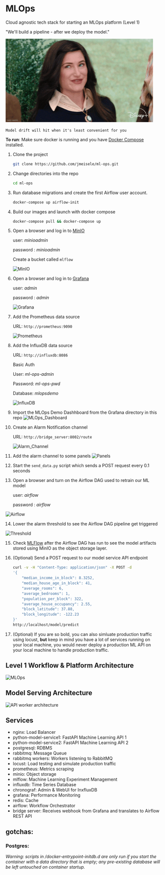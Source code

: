 # MLOps
Cloud agnostic tech stack for starting an MLOps platform (Level 1)

"We'll build a pipeline - after we deploy the model."

![Wink](docs/wink.gif)

```Model drift will hit when it's least convenient for you```


__To run__:
Make sure docker is running and you have [Docker Compose](https://docs.docker.com/compose/install/) installed. 

1. Clone the project
    ```bash
    git clone https://github.com/jmeisele/ml-ops.git
    ```
2. Change directories into the repo
    ```bash
    cd ml-ops
    ```
3. Run database migrations and create the first Airflow user account.
    ```bash
    docker-compose up airflow-init
    ```

4. Build our images and launch with docker compose
    ```bash
    docker-compose pull && docker-compose up
    ```
5. Open a browser and log in to [MinIO](http://localhost:9090)

    user: _minioadmin_

    password : _minioadmin_

    Create a bucket called ```mlflow```

    ![MinIO](docs/minio.gif)
6. Open a browser and log in to [Grafana](http://localhost:3000)

    user: _admin_

    password : _admin_

    ![Grafana](docs/grafana_login.gif)
7. Add the Prometheus data source

    URL: ```http://prometheus:9090```

    ![Prometheus](docs/prometheus.gif)
8. Add the InfluxDB data source

    URL: ```http://influxdb:8086```
    
    Basic Auth
    
      User: _ml-ops-admin_
      
      Password: _ml-ops-pwd_
      
      Database: _mlopsdemo_

    ![InfluxDB](docs/influxdb.gif)

9. Import the MLOps Demo Dashhboard from the Grafana directory in this repo
    ![MLOps_Dashboard](docs/mlopsdashboard.gif)

10. Create an Alarm Notification channel 
    
    URL: ```http://bridge_server:8002/route```
    
    ![Alarm_Channel](docs/alarm_channel.gif)

11. Add the alarm channel to some panels 
    ![Panels](docs/alarms_to_panels.gif)
    
12. Start the ```send_data.py``` script which sends a POST request every 0.1 seconds

13. Open a browser and turn on the Airflow DAG used to retrain our ML model

    user: _airflow_

    password : _airflow_

  ![Airflow](docs/airflow_login.gif)

14. Lower the alarm threshold to see the Airflow DAG pipeline get triggered
  
  ![Threshold](docs/lower_threshold.gif)

15. Check [MLFlow](http://localhost:5000) after the Airflow DAG has run to see the model artifacts stored using MinIO as the object storage layer.

16. (Optional) Send a POST request to our model service API endpoint
    ```bash
    curl -v -H "Content-Type: application/json" -X POST -d
    '{
        "median_income_in_block": 8.3252,
        "median_house_age_in_block": 41,
        "average_rooms": 6,
        "average_bedrooms": 1,
        "population_per_block": 322,
        "average_house_occupancy": 2.55,
        "block_latitude": 37.88,
        "block_longitude": -122.23
    }'  
    http://localhost/model/predict
    ```
16. (Optional) If you are so bold, you can also simluate production traffic using locust, __but__ keep in mind you have a lot of services running on your local machine, you would never deploy a production ML API on your local machine to handle production traffic. 

## Level 1 Workflow & Platform Architecture
![MLOps](docs/mlops_level1.drawio.svg)

## Model Serving Architecture
![API worker architecture](docs/ml_api_architecture.drawio.svg)

## Services
- nginx: Load Balancer
- python-model-service1: FastAPI Machine Learning API 1
- python-model-service2: FastAPI Machine Learning API 2
- postgresql: RDBMS
- rabbitmq: Message Queue
- rabbitmq workers: Workers listening to RabbitMQ
- locust: Load testing and simulate production traffic
- prometheus: Metrics scraping
- minio: Object storage
- mlflow: Machine Learning Experiment Management
- influxdb: Time Series Database
- chronograf: Admin & WebUI for InxfluxDB
- grafana: Performance Monitoring
- redis: Cache
- airflow: Workflow Orchestrator
- bridge server: Receives webhook from Grafana and translates to Airflow REST API

## gotchas:

### Postgres:

_Warning: scripts in /docker-entrypoint-initdb.d are only run if you start the container with a data directory that is empty; any pre-existing database will be left untouched on container startup._